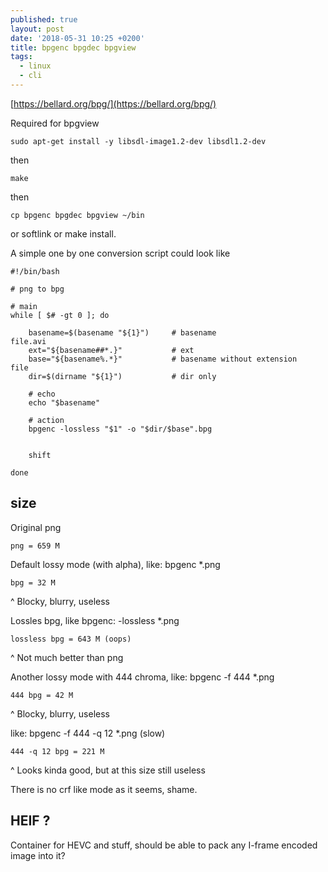```yaml
---
published: true
layout: post
date: '2018-05-31 10:25 +0200'
title: bpgenc bpgdec bpgview
tags:
  - linux
  - cli
---
```

[https://bellard.org/bpg/](https://bellard.org/bpg/)

Required for bpgview

	sudo apt-get install -y libsdl-image1.2-dev libsdl1.2-dev

then

	make
    
then

	cp bpgenc bpgdec bpgview ~/bin
    
or softlink or make install.

A simple one by one conversion script could look like

    #!/bin/bash

    # png to bpg

    # main 
    while [ $# -gt 0 ]; do

        basename=$(basename "${1}")     # basename                      file.avi
        ext="${basename##*.}"           # ext
        base="${basename%.*}"           # basename without extension    file
        dir=$(dirname "${1}")           # dir only
        
        # echo
        echo "$basename"
        
        # action
        bpgenc -lossless "$1" -o "$dir/$base".bpg
        
        
        shift

    done
    
## size

Original png

	png = 659 M

Default lossy mode (with alpha), like: bpgenc *.png

	bpg = 32 M
    
^ Blocky, blurry, useless
    
Lossles bpg, like bpgenc: -lossless *.png

    lossless bpg = 643 M (oops)
    
^ Not much better than png

Another lossy mode with 444 chroma, like: bpgenc -f 444 *.png

	444 bpg = 42 M
    
^ Blocky, blurry, useless

like: bpgenc -f 444 -q 12 *.png (slow)

	444 -q 12 bpg = 221 M

^ Looks kinda good, but at this size still useless

There is no crf like mode as it seems, shame.

## HEIF ?

Container for HEVC and stuff, should be able to pack any I-frame encoded image into it?



